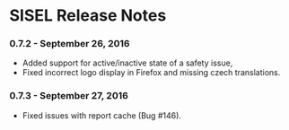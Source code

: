 # SISEL Release Notes

### 0.7.2 - September 26, 2016
- Added support for active/inactive state of a safety issue,
- Fixed incorrect logo display in Firefox and missing czech translations.

### 0.7.3 - September 27, 2016
- Fixed issues with report cache (Bug #146).

